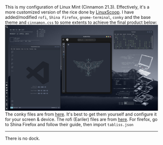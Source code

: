 This is my configuration of Linux Mint (Cinnamon 21.3). Effectively, it's a more customized version of the rice done by [LinuxScoop](https://youtu.be/h1yIY1BwetQ).  I have added/modified `rofi`, `Shina Firefox`, `gnome-terminal`, `conky` and the base theme and `cinnamon.css` to some extents to achieve the final product below:
![Desktop](/config/desktop.png) 
The conky files are from [here](https://github.com/Kosteron/Conky). It's best to get them yourself and configure it for your screen & device. The rofi (Eariler) files are from [here](https://github.com/catppuccin/rofi). For firefox, go to Shina Firefox and follow their guide, then import `tabliss.json`
___
There is no dock.
